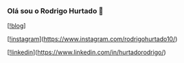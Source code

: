 ### Olá sou o Rodrigo Hurtado 👋

[[!blog](https://img.shields.io/badge/Wordpress-21759B?style=for-the-badge&logo=wordpress&logoColor=white)]

[[!instagram](https://img.shields.io/badge/Instagram-E4405F?style=for-the-badge&logo=instagram&logoColor=white)](https://www.instagram.com/rodrigohurtado10/)

[[!linkedin](https://img.shields.io/badge/LinkedIn-0077B5?style=for-the-badge&logo=linkedin&logoColor=white)](https://www.linkedin.com/in/hurtadorodrigo/)

<!--
**rodrigohurtado99/rodrigohurtado99** is a ✨ _special_ ✨ repository because its `README.md` (this file) appears on your GitHub profile.

Here are some ideas to get you started:

- 🔭 I’m currently working on ...
- 🌱 I’m currently learning ...
- 👯 I’m looking to collaborate on ...
- 🤔 I’m looking for help with ...
- 💬 Ask me about ...
- 📫 How to reach me: ...
- 😄 Pronouns: ...
- ⚡ Fun fact: ...
-->
